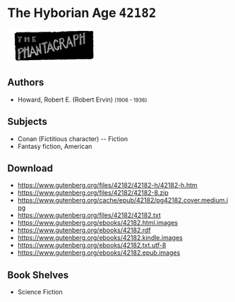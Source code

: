 # The Hyborian Age <kbd>42182</kbd>

![](./cover.medium.jpg "")

## Authors


 - Howard, Robert E. (Robert Ervin) <small>(1906 - 1936)</small>

## Subjects


 - Conan (Fictitious character) -- Fiction
 - Fantasy fiction, American

## Download


 - https://www.gutenberg.org/files/42182/42182-h/42182-h.htm
 - https://www.gutenberg.org/files/42182/42182-8.zip
 - https://www.gutenberg.org/cache/epub/42182/pg42182.cover.medium.jpg
 - https://www.gutenberg.org/files/42182/42182.txt
 - https://www.gutenberg.org/ebooks/42182.html.images
 - https://www.gutenberg.org/ebooks/42182.rdf
 - https://www.gutenberg.org/ebooks/42182.kindle.images
 - https://www.gutenberg.org/ebooks/42182.txt.utf-8
 - https://www.gutenberg.org/ebooks/42182.epub.images

## Book Shelves


 - Science Fiction
